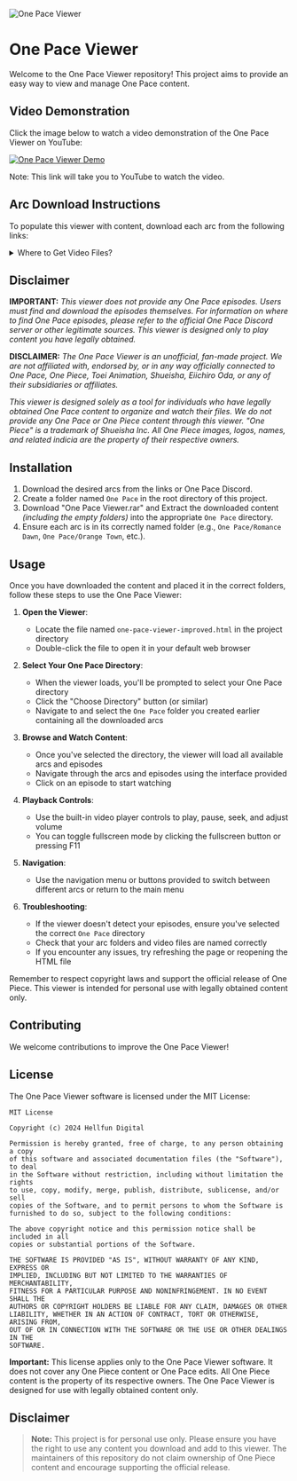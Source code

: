 ![One Pace Viewer](https://cdn.discordapp.com/attachments/1293202461263396924/1297092475063763006/image.png?ex=6714ab00&is=67135980&hm=9fec07da0b890edd1fd7a8452ac4d598de786b5fe656c99bcf37d6cb4a072aa1&)

# One Pace Viewer

Welcome to the One Pace Viewer repository! This project aims to provide an easy way to view and manage One Pace content.

## Video Demonstration

Click the image below to watch a video demonstration of the One Pace Viewer on YouTube:

[![One Pace Viewer Demo](https://img.youtube.com/vi/L7baEG-YcUA/0.jpg)](https://www.youtube.com/watch?v=L7baEG-YcUA)

Note: This link will take you to YouTube to watch the video.

## Arc Download Instructions

To populate this viewer with content, download each arc from the following links:

<details>
<summary>Where to Get Video Files?</summary>

Links In Zip or on the One Pace Discord (https://discord.gg/onepace)

</details>

## Disclaimer

**IMPORTANT:** _This viewer does not provide any One Pace episodes. Users must find and download the episodes themselves. For information on where to find One Pace episodes, please refer to the official One Pace Discord server or other legitimate sources. This viewer is designed only to play content you have legally obtained._

**DISCLAIMER:** _The One Pace Viewer is an unofficial, fan-made project. We are not affiliated with, endorsed by, or in any way officially connected to One Pace, One Piece, Toei Animation, Shueisha, Eiichiro Oda, or any of their subsidiaries or affiliates._

_This viewer is designed solely as a tool for individuals who have legally obtained One Pace content to organize and watch their files. We do not provide any One Pace or One Piece content through this viewer.
"One Piece" is a trademark of Shueisha Inc. All One Piece images, logos, names, and related indicia are the property of their respective owners._

## Installation

1. Download the desired arcs from the links or One Pace Discord.
2. Create a folder named `One Pace` in the root directory of this project.
3. Download "One Pace Viewer.rar" and Extract the downloaded content _(including the empty folders)_ into the appropriate `One Pace` directory.
4. Ensure each arc is in its correctly named folder (e.g., `One Pace/Romance Dawn`, `One Pace/Orange Town`, etc.).

## Usage

Once you have downloaded the content and placed it in the correct folders, follow these steps to use the One Pace Viewer:

1. **Open the Viewer**:
   - Locate the file named `one-pace-viewer-improved.html` in the project directory
   - Double-click the file to open it in your default web browser

2. **Select Your One Pace Directory**:
   - When the viewer loads, you'll be prompted to select your One Pace directory
   - Click the "Choose Directory" button (or similar)
   - Navigate to and select the `One Pace` folder you created earlier containing all the downloaded arcs

3. **Browse and Watch Content**:
   - Once you've selected the directory, the viewer will load all available arcs and episodes
   - Navigate through the arcs and episodes using the interface provided
   - Click on an episode to start watching

4. **Playback Controls**:
   - Use the built-in video player controls to play, pause, seek, and adjust volume
   - You can toggle fullscreen mode by clicking the fullscreen button or pressing F11

5. **Navigation**:
   - Use the navigation menu or buttons provided to switch between different arcs or return to the main menu

6. **Troubleshooting**:
   - If the viewer doesn't detect your episodes, ensure you've selected the correct `One Pace` directory
   - Check that your arc folders and video files are named correctly
   - If you encounter any issues, try refreshing the page or reopening the HTML file

Remember to respect copyright laws and support the official release of One Piece. This viewer is intended for personal use with legally obtained content only.

## Contributing

We welcome contributions to improve the One Pace Viewer!

## License


The One Pace Viewer software is licensed under the MIT License:

```
MIT License

Copyright (c) 2024 Hellfun Digital

Permission is hereby granted, free of charge, to any person obtaining a copy
of this software and associated documentation files (the "Software"), to deal
in the Software without restriction, including without limitation the rights
to use, copy, modify, merge, publish, distribute, sublicense, and/or sell
copies of the Software, and to permit persons to whom the Software is
furnished to do so, subject to the following conditions:

The above copyright notice and this permission notice shall be included in all
copies or substantial portions of the Software.

THE SOFTWARE IS PROVIDED "AS IS", WITHOUT WARRANTY OF ANY KIND, EXPRESS OR
IMPLIED, INCLUDING BUT NOT LIMITED TO THE WARRANTIES OF MERCHANTABILITY,
FITNESS FOR A PARTICULAR PURPOSE AND NONINFRINGEMENT. IN NO EVENT SHALL THE
AUTHORS OR COPYRIGHT HOLDERS BE LIABLE FOR ANY CLAIM, DAMAGES OR OTHER
LIABILITY, WHETHER IN AN ACTION OF CONTRACT, TORT OR OTHERWISE, ARISING FROM,
OUT OF OR IN CONNECTION WITH THE SOFTWARE OR THE USE OR OTHER DEALINGS IN THE
SOFTWARE.
```

**Important:** This license applies only to the One Pace Viewer software. It does not cover any One Piece content or One Pace edits. All One Piece content is the property of its respective owners. The One Pace Viewer is designed for use with legally obtained content only.

## Disclaimer

> **Note:** This project is for personal use only. Please ensure you have the right to use any content you download and add to this viewer. The maintainers of this repository do not claim ownership of One Piece content and encourage supporting the official release.
